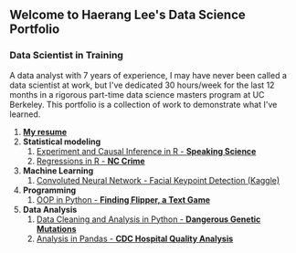 ## Welcome to Haerang Lee's Data Science Portfolio

### Data Scientist in Training

A data analyst with 7 years of experience, I may have never been called a data scientist at work, but I've dedicated 30 hours/week for the last 12 months in a rigorous part-time data science masters program at UC Berkeley. This portfolio is a collection of work to demonstrate what I've learned.

1. [**My resume**](Haerang%20Lee%20Resume.pdf)
1. **Statistical modeling**
   1. [Experiment and Causal Inference in R - **Speaking Science**](https://github.com/haerangl/speaking-science) 
   1. [Regressions in R - **NC Crime**](Regressions%20in%20R%20-%20NC%20Crime)
1. **Machine Learning**
   1. [Convoluted Neural Network - Facial Keypoint Detection (Kaggle)](Convoluted%20Neural%20Network%20-%20Facial%20Keypoint%20Detection%20(Kaggle))
1. **Programming** 
    1. [OOP in Python - **Finding Flipper, a Text Game**](OOP%20in%20Python%20-%20Finding%20Flipper,%20a%20Text%20Game)
1. **Data Analysis** 
   1. [Data Cleaning and Analysis in Python - **Dangerous Genetic Mutations**](Data%20Cleaning%20and%20Analysis%20in%20Python%20-%20Dangerous%20Genetic%20Mutations)
   1. [Analysis in Pandas - **CDC Hospital Quality Analysis**](Analysis%20in%20Pandas%20-%20CDC%20Hospital%20Quality%20Analysis)
